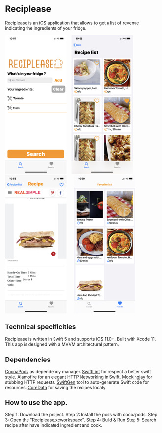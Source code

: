 # Reciplease
Reciplease is an iOS application that allows to get a list of revenue indicating the ingredients of your fridge.

<img src="./Screenshots/Search.PNG" width="200" height="450">&nbsp; &nbsp; <img src="./Screenshots/RecipeList.PNG" width="200" height="450">&nbsp; &nbsp; <img src="./Screenshots/Recipe.PNG" width="200" height="450">&nbsp; &nbsp; &nbsp; <img src="./Screenshots/FavoriteList.PNG" width="200" height="450"> 

## Technical specificities 
Reciplease is written in Swift 5 and supports iOS 11.0+. Built with Xcode 11.
This app is designed with a MVVM architectural pattern.

## Dependencies
[CocoaPods](https://cocoapods.org) as dependency manager.
[SwiftLint](https://github.com/realm/SwiftLint) for respect a better swift style.
[Alamofire](https://github.com/Alamofire/Alamofire) for an elegant HTTP Networking in Swift.
[Mockingjay](https://github.com/kylef/Mockingjay) for stubbing HTTP requests.
[SwiftGen](https://github.com/SwiftGen/SwiftGen) tool to auto-generate Swift code for resources. 
[CoreData](https://developer.apple.com/documentation/coredata) for saving the recipes localy.

## How to use the app.
Step 1: Download the project.
Step 2: Install the pods with cocoapods.
Step 3: Open the "Reciplease.xcworkspace".
Step 4: Build & Run
Step 5: Search recipe after have indicated ingredient and cook.
